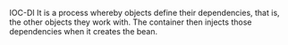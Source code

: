 IOC-DI
It is a process whereby objects define their dependencies, that is, 
the other objects they work with. 
The container then injects those dependencies when it creates the bean.